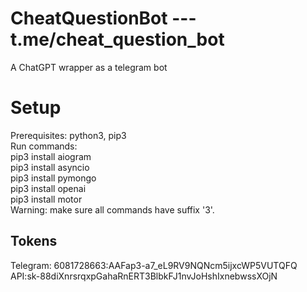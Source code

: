 # CheatQuestionBot --- t.me/cheat_question_bot
A ChatGPT wrapper as a telegram bot

# Setup
Prerequisites: python3, pip3 <br /> 
Run commands: <br /> 
pip3 install aiogram <br /> 
pip3 install asyncio <br /> 
pip3 install pymongo <br /> 
pip3 install openai <br /> 
pip3 install motor <br /> 
Warning: make sure all commands have suffix '3'. <br /> 

## Tokens
Telegram: 6081728663:AAFap3-a7_eL9RV9NQNcm5ijxcWP5VUTQFQ
API: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
